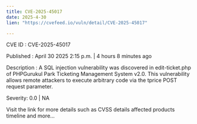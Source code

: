 ```yaml
---
title: CVE-2025-45017
date: 2025-4-30
lien: "https://cvefeed.io/vuln/detail/CVE-2025-45017"

---
```


CVE ID : CVE-2025-45017

Published :  April 30
2025
2:15 p.m. | 4 hours
8 minutes ago

Description : A SQL injection vulnerability was discovered in edit-ticket.php of PHPGurukul Park Ticketing Management System v2.0. This vulnerability allows remote attackers to execute arbitrary code via the tprice POST request parameter.

Severity: 0.0 | NA

Visit the link for more details
such as CVSS details
affected products
timeline
and more...
